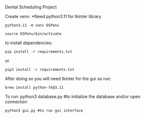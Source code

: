 Dental Scheduling Project

Create venv:
*Need python3.11 for tkinter library

    python3.11 -m venv DSPenv

    source DSPenv/bin/activate

to install dependencies:

    pip install -r requirements.txt

or

    pip3 install -r requirements.txt

After doing so you will need tkinter for the gui so run:

    brew install python-tk@3.11


To run:
    python3 database.py #to initialize the database and/or open connection

    python3 gui.py #to run gui interface